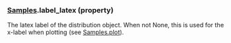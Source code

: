 ### [Samples](Samples.md).label_latex (property)




The latex label of the distribution object. When not None, this is used for
the x-label when plotting (see [Samples.plot](Samples.plot.md)).

